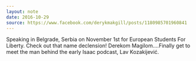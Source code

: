 ```yaml
---
layout: note
date: 2016-10-29
source: https://www.facebook.com/derykmakgill/posts/1180985701960841
---
```


Speaking in Belgrade, Serbia on November 1st for European Students For Liberty. Check out that name declension! Derekom Magilom....Finally get to meet the man behind the early Isaac podcast, Lav Kozakijević.
